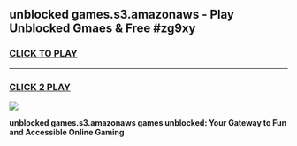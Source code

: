 
## unblocked games.s3.amazonaws - Play Unblocked Gmaes & Free #zg9xy
<h3>
<a href="https://news.freeplayer.one?title=unblocked_games.s3.amazonaws&ref=03M">CLICK TO PLAY</a></h3>
<hr>

<h3>
<a href="https://news.freeplayer.one?title=unblocked_games.s3.amazonaws&ref=03M">CLICK 2 PLAY</a>
  
</h3>

<a href="https://news.freeplayer.one?title=unblocked_games.s3.amazonaws&ref=03M"><img src="https://clearcache.store/games.png"></a>


**unblocked games.s3.amazonaws games unblocked: Your Gateway to Fun and Accessible Online Gaming**

